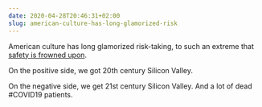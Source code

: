 ```yaml
---
date: 2020-04-28T20:46:31+02:00
slug: american-culture-has-long-glamorized-risk
---
```

American culture has long glamorized risk-taking, to such an extreme that [safety is frowned upon](https://twitter.com/zedshaw/status/1254762893557415937).

On the positive side, we got 20th century Silicon Valley.

On the negative side, we get 21st century Silicon Valley. And a lot of dead #COVID19 patients.


